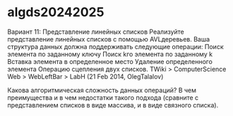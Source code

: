 # algds20242025
Вариант 11: Представление линейных списков
Реализуйте представление линейных списков с помощью AVL­деревьев. Ваша структура данных должна
поддерживать следующие операции:
Поиск элемента по заданному ключу
Поиск k­го элемента по заданному k
Вставка элемента в определенное место
Удаление определенного элемента
Операцию сцепления двух списков.
TWiki > ComputerScience Web > WebLeftBar > LabH (21 Feb 2014, OlegTalalov)

Какова алгоритмическая сложность данных операций? В чем преимущества и в чем недостатки такого
подхода (сравните с представлением списков в виде массива, и в виде связного списка).